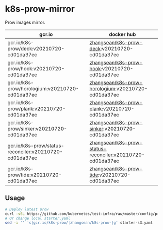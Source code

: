 # k8s-prow-mirror

Prow images mirror.

gcr.io | docker hub
---|---
gcr.io/k8s-prow/deck:v20210720-cd01da37ec | [zhangsean/k8s-prow-deck](https://hub.docker.com/r/zhangsean/k8s-prow-deck):v20210720-cd01da37ec
gcr.io/k8s-prow/hook:v20210720-cd01da37ec | [zhangsean/k8s-prow-hook](https://hub.docker.com/r/zhangsean/k8s-prow-hook):v20210720-cd01da37ec
gcr.io/k8s-prow/horologium:v20210720-cd01da37ec | [zhangsean/k8s-prow-horologium](https://hub.docker.com/r/zhangsean/k8s-prow-horologium):v20210720-cd01da37ec
gcr.io/k8s-prow/plank:v20210720-cd01da37ec | [zhangsean/k8s-prow-plank](https://hub.docker.com/r/zhangsean/k8s-prow-plank):v20210720-cd01da37ec
gcr.io/k8s-prow/sinker:v20210720-cd01da37ec | [zhangsean/k8s-prow-sinker](https://hub.docker.com/r/zhangsean/k8s-prow-sinker):v20210720-cd01da37ec
gcr.io/k8s-prow/status-reconciler:v20210720-cd01da37ec | [zhangsean/k8s-prow-status-reconciler](https://hub.docker.com/r/zhangsean/k8s-prow-status-reconciler):v20210720-cd01da37ec
gcr.io/k8s-prow/tide:v20210720-cd01da37ec | [zhangsean/k8s-prow-tide](https://hub.docker.com/r/zhangsean/k8s-prow-tide):v20210720-cd01da37ec

## Usage

```bash
# Deploy latest prow
curl -sSL https://github.com/kubernetes/test-infra/raw/master/config/prow/cluster/starter-s3.yaml | sed 's|gcr.io/k8s-prow/|zhangsean/k8s-prow-|g' | kubectl apply -f -
# Or change local starter.yaml
sed -i '' 's|gcr.io/k8s-prow/|zhangsean/k8s-prow-|g' starter-s3.yaml
```
